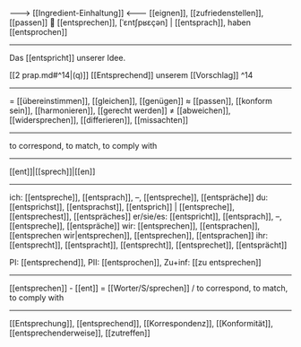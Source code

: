 ---> [[Ingredient-Einhaltung]] <---
[[eignen]], [[zufriedenstellen]], [[passen]]
📝 [[entsprechen]], [ˈɛntʃpʁɛçən] | [[entsprach]], haben [[entsprochen]]

---
Das [[entspricht]] unserer Idee.

[[2 prap.md#^14|(q)]] [[Entsprechend]] unserem [[Vorschlag]] ^14

---
= [[übereinstimmen]], [[gleichen]], [[genügen]]
≈ [[passen]], [[konform sein]], [[harmonieren]], [[gerecht werden]]
≠ [[abweichen]], [[widersprechen]], [[differieren]], [[missachten]]

---
to correspond, to match, to comply with

---
[[ent]]|[[sprech]]|[[en]]

---
ich: [[entspreche]], [[entsprach]], –, [[entspreche]], [[entspräche]]
du: [[entsprichst]], [[entsprachst]], [[entsprich]] | [[entspreche]], [[entsprechest]], [[entspräches]]
er/sie/es: [[entspricht]], [[entsprach]], –, [[entspreche]], [[entspräche]]
wir: [[entsprechen]], [[entsprachen]], [[entsprechen wir|entsprechen]], [[entsprechen]], [[entsprachen]]
ihr: [[entsprecht]], [[entspracht]], [[entsprecht]], [[entsprechet]], [[entsprächt]]

PI: [[entsprechend]], PII: [[entsprochen]], Zu+inf: [[zu entsprechen]]

---
[[entsprechen]] - [[ent]] = [[Worter/S/sprechen]] / to correspond, to match, to comply with

---
[[Entsprechung]], [[entsprechend]], [[Korrespondenz]], [[Konformität]], [[entsprechenderweise]], [[zutreffen]]